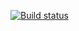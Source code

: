 [![Build status](https://ci.appveyor.com/api/projects/status/4nfsoma4cv450eyq?svg=true)](https://ci.appveyor.com/project/AlexanderSamisko/ahj-dom-1)